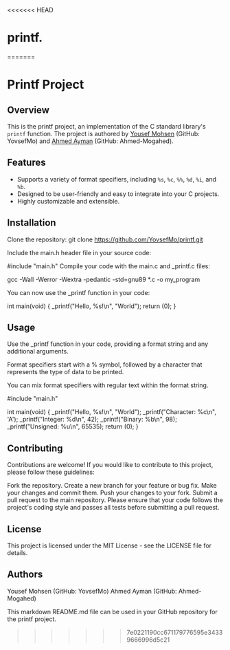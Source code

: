 <<<<<<< HEAD
# printf.
=======
# Printf Project

## Overview

This is the printf project, an implementation of the C standard library's `printf` function. The project is authored by [Yousef Mohsen](https://github.com/YovsefMo) (GitHub: YovsefMo) and [Ahmed Ayman](https://github.com/Ahmed-Mogahed) (GitHub: Ahmed-Mogahed).

## Features

- Supports a variety of format specifiers, including `%s`, `%c`, `%%`, `%d`, `%i`, and `%b`.
- Designed to be user-friendly and easy to integrate into your C projects.
- Highly customizable and extensible.

## Installation

Clone the repository:
   git clone https://github.com/YovsefMo/printf.git

Include the main.h header file in your source code:

#include "main.h"
Compile your code with the main.c and _printf.c files:

gcc -Wall -Werror -Wextra -pedantic -std=gnu89 *.c -o my_program

You can now use the _printf function in your code:

int main(void)
{
    _printf("Hello, %s!\n", "World");
    return (0);
}

## Usage
Use the _printf function in your code, providing a format string and any additional arguments.

Format specifiers start with a % symbol, followed by a character that represents the type of data to be printed.

You can mix format specifiers with regular text within the format string.

#include "main.h"

int main(void)
{
    _printf("Hello, %s!\n", "World");
    _printf("Character: %c\n", 'A');
    _printf("Integer: %d\n", 42);
    _printf("Binary: %b\n", 98);
    _printf("Unsigned: %u\n", 65535);
    return (0);
}

## Contributing
Contributions are welcome! If you would like to contribute to this project, please follow these guidelines:

Fork the repository.
Create a new branch for your feature or bug fix.
Make your changes and commit them.
Push your changes to your fork.
Submit a pull request to the main repository.
Please ensure that your code follows the project's coding style and passes all tests before submitting a pull request.

## License
This project is licensed under the MIT License - see the LICENSE file for details.

## Authors
Yousef Mohsen (GitHub: YovsefMo)
Ahmed Ayman (GitHub: Ahmed-Mogahed)

This markdown README.md file can be used in your GitHub repository for the printf project.
>>>>>>> 7e0221190cc671179776595e34339666996d5c21
